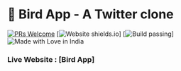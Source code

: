 # :hatched_chick: Bird App - A Twitter clone

[![PRs Welcome](https://img.shields.io/badge/PRs-welcome-brightgreen.svg?style=flat-square)](https://github.com/tarunsinghdev/bird-app/pulls)
[![Website shields.io](https://img.shields.io/website-up-down-green-red/http/shields.io.svg)]
[![Build passing](https://img.shields.io/badge/Build-Passing-brightgreen.svg?style=flat-square)]&nbsp;![Made with Love in India](https://madewithlove.org.in/badge.svg)

### Live Website : [Bird App]
